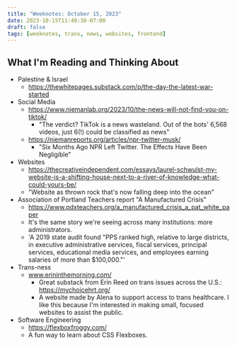```yaml
---
title: "Weeknotes: October 15, 2023"
date: 2023-10-15T11:49:38-07:00
draft: false
tags: [weeknotes, trans, news, websites, frontend]
---
```


## What I'm Reading and Thinking About

- Palestine & Israel
  - https://thewhitepages.substack.com/p/the-day-the-latest-war-started
- Social Media
  - https://www.niemanlab.org/2023/10/the-news-will-not-find-you-on-tiktok/
    - "The verdict? TikTok is a news wasteland. Out of the bots' 6,568 videos, just 6(!) could be classified as news"
  - https://niemanreports.org/articles/npr-twitter-musk/
    - "Six Months Ago NPR Left Twitter. The Effects Have Been Negligible"
- Websites
  - https://thecreativeindependent.com/essays/laurel-schwulst-my-website-is-a-shifting-house-next-to-a-river-of-knowledge-what-could-yours-be/
  - "Website as thrown rock that's now falling deep into the ocean"
- Association of Portland Teachers report "A Manufactured Crisis"
  - https://www.pdxteachers.org/a_manufactured_crisis_a_pat_white_paper
  - It's the same story we're seeing across many institutions: more administrators.
  - 'A 2019 state audit found "PPS ranked high, relative to large districts, in executive administrative services, fiscal services, principal services, educational media services, and employees earning salaries of more than $100,000."'
- Trans-ness
  - www.erininthemorning.com/
    - Great substack from Erin Reed on trans issues across the U.S.: https://mychoicehrt.org/
    - A website made by Alena to support access to trans healthcare. I like this because I'm interested in making small, focused websites to assist the public.
- Software Engineering
  - https://flexboxfroggy.com/
  - A fun way to learn about CSS Flexboxes.
